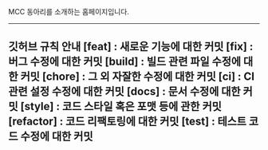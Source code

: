 MCC 동아리를 소개하는 홈페이지입니다.


-----------------------------------
깃허브 규칙 안내
[feat] : 새로운 기능에 대한 커밋
[fix] : 버그 수정에 대한 커밋
[build] : 빌드 관련 파일 수정에 대한 커밋
[chore] : 그 외 자잘한 수정에 대한 커밋
[ci] : CI관련 설정 수정에 대한 커밋
[docs] : 문서 수정에 대한 커밋
[style] : 코드 스타일 혹은 포맷 등에 관한 커밋
[refactor] :  코드 리팩토링에 대한 커밋
[test] : 테스트 코드 수정에 대한 커밋
-----------------------------------
